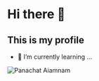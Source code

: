 # Hi there 👋
## This is my profile
- 🌱 I’m currently learning ...

![Panachat Aiamnam](https://scontent.fbkk5-6.fna.fbcdn.net/v/t39.30808-6/245804023_3042133376018215_4340219681343651055_n.jpg?_nc_cat=102&ccb=1-5&_nc_sid=174925&_nc_eui2=AeHPbPbV-oTSsDoHu-xuh1PkT_-deEpyuG5P_514SnK4bodlezKsr4JyHuZiwLyvb98z42FDMxT3VY8fU37QgbkP&_nc_ohc=oGI0Kn_j0kEAX8pDBgy&_nc_ht=scontent.fbkk5-6.fna&oh=00_AT_3f03mQk0sFgJc61khTPFKyISNaWWaesgxj7sXPcOnOQ&oe=61F9529A)
<!--
**panachat/Panachat** is a ✨ _special_ ✨ repository because its `README.md` (this file) appears on your GitHub profile.

Here are some ideas to get you started:

- 🔭 I’m currently working on ...
- 🌱 I’m currently learning ...
- 👯 I’m looking to collaborate on ...
- 🤔 I’m looking for help with ...
- 💬 Ask me about ...
- 📫 How to reach me: ...
- 😄 Pronouns: ...
- ⚡ Fun fact: ...
-->
